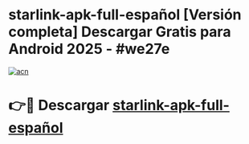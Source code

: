 # starlink-apk-full-español  [Versión completa] Descargar Gratis para Android 2025 - #we27e

[![acn](https://github.com/user-attachments/assets/0f9c940e-d8b0-45ae-aac7-cd30a18b3e1c)](https://apps.freeplayer.one?title=starlink-apk-full-español&ref=9F)

# 👉🔴 Descargar [starlink-apk-full-español](https://apps.freeplayer.one?title=starlink-apk-full-español&ref=9F)